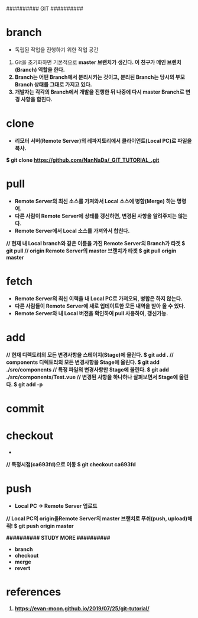 ########## GIT ##########

# branch
  - 독립된 작업을 진행하기 위한 작업 공간

1. Git을 초기화하면 기본적으로 <b>master<b> 브랜치가 생긴다. 이 친구가 메인 브렌치(Branch)  역할을 한다.
2. Branch는 어떤 Branch에서 분리시키는 것이고, 분리된 Branch는 당시의 부모 Branch  상태를 그대로 가지고 있다.
3. 개발자는 각각의 Branch에서 개발을 진행한 뒤 나중에 다시 <b>master<b> Branch로 변경 사항을 합친다.


# clone
  - 리모터 서버(Remote Server)의 레파지토리에서 클라이언트(Local PC)로 파일을 복사.

$ git clone https://github.com/NanNaDa/_GIT_TUTORIAL_.git


# pull
  - Remote Server의 최신 소스를 가져와서 Local 소스에 병함(Merge) 하는 명령어.
  - 다른 사람이 Remote Server에 상태를 갱신하면, 변경된 사항을 알려주지는 않는다.
  - Remote Server에서 Local 소스를 <b>가져와서 합친다<b>.

// 현재 내 Local branch와 같은 이름을 가진 Remote Server의 Branch가 타겟
$ git pull
// origin Remote Server의 master 브랜치가 타겟
$ git pull origin master


# fetch
  - Remote Server의 최신 이력을 내 Local PC로 가져오되, 병합은 하지 않는다.
  - 다른 사람들이 Remote Server에 새로 업데이트한 모든 내역을 받아 올 수 있다.
  - Remote Server와 내 Local 버전을 확인하여 <b>pull<b> 사용하여, 갱신가능.


# add

// 현재 디렉토리의 모든 변경사항을 스테이지(Stage)에 올린다.
$ git add .
// components 디렉토리의 모든 변경사항을 Stage에 올린다.
$ git add ./src/components
// 특정 파일의 변경사항만 Stage에 올린다.
$ git add ./src/components/Test.vue
// 변경된 사항을 하나하나 살펴보면서 Stage에 올린다.
$ git add -p


# commit


# checkout
  - 

// 특정시점(ca693fd)으로 이동
$ git checkout ca693fd 


# push
  - Local PC → Remote Server 업로드

// Local PC의 origin을Remote Server의 master 브랜치로 푸쉬(push, upload)해줘!
$ git push origin master


########## STUDY MORE ##########
- branch
- checkout
- merge
- revert


# references
1. https://evan-moon.github.io/2019/07/25/git-tutorial/


